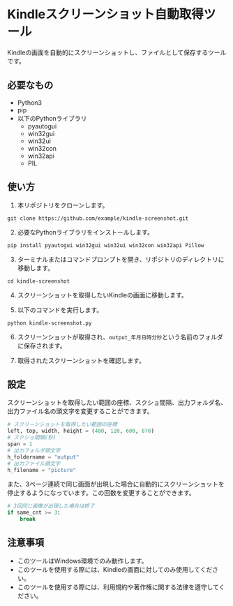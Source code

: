 # Kindleスクリーンショット自動取得ツール

Kindleの画面を自動的にスクリーンショットし、ファイルとして保存するツールです。

## 必要なもの

- Python3
- pip
- 以下のPythonライブラリ
  - pyautogui
  - win32gui
  - win32ui
  - win32con
  - win32api
  - PIL

## 使い方

1. 本リポジトリをクローンします。

```
git clone https://github.com/example/kindle-screenshot.git
```

2. 必要なPythonライブラリをインストールします。

```
pip install pyautogui win32gui win32ui win32con win32api Pillow
```

3. ターミナルまたはコマンドプロンプトを開き、リポジトリのディレクトリに移動します。

```
cd kindle-screenshot
```

4. スクリーンショットを取得したいKindleの画面に移動します。

5. 以下のコマンドを実行します。

```
python kindle-screenshot.py
```

6. スクリーンショットが取得され、`output_年月日時分秒`という名前のフォルダに保存されます。

7. 取得されたスクリーンショットを確認します。

## 設定

スクリーンショットを取得したい範囲の座標、スクショ間隔、出力フォルダ名、出力ファイル名の頭文字を変更することができます。

```python
# スクリーンショットを取得したい範囲の座標
left, top, width, height = (480, 120, 600, 870)
# スクショ間隔(秒)
span = 1
# 出力フォルダ頭文字
h_foldername = "output"
# 出力ファイル頭文字
h_filename = "picture"
```

また、3ページ連続で同じ画面が出現した場合に自動的にスクリーンショットを停止するようになっています。この回数を変更することができます。

```python
# 3回同じ画像が出現した場合は終了
if same_cnt >= 3:
    break
```

## 注意事項

- このツールはWindows環境でのみ動作します。
- このツールを使用する際には、Kindleの画面に対してのみ使用してください。
- このツールを使用する際には、利用規約や著作権に関する法律を遵守してください。
